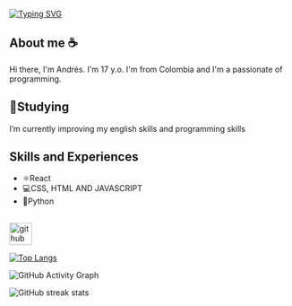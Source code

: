 [![Typing SVG](https://readme-typing-svg.herokuapp.com/?lines=Hi,+I'm+Andrés+welcome+to+my+GitHub)](https://git.io/typing-svg)

## About me ☕
Hi there, I'm Andrés.
I'm 17 y.o. I'm from Colombia and I'm a passionate of programming. 


## 🔭Studying 
I’m currently improving my english skills and programming skills 


## Skills and Experiences 
* ⚛️React 
* 💻CSS, HTML AND JAVASCRIPT 
* 🐍Python


##

[<img src='https://cdn.jsdelivr.net/npm/simple-icons@3.0.1/icons/github.svg' alt='github' height='40'>](https://github.com/AndresD3v)  

[![Top Langs](https://github-readme-stats.vercel.app/api/top-langs/?username=AndresD3v)](https://github.com/anuraghazra/github-readme-stats)

![GitHub Activity Graph](https://activity-graph.herokuapp.com/graph?username=AndresD3v)  

![GitHub streak stats](https://github-readme-streak-stats.herokuapp.com/?user=AndresD3v)  

